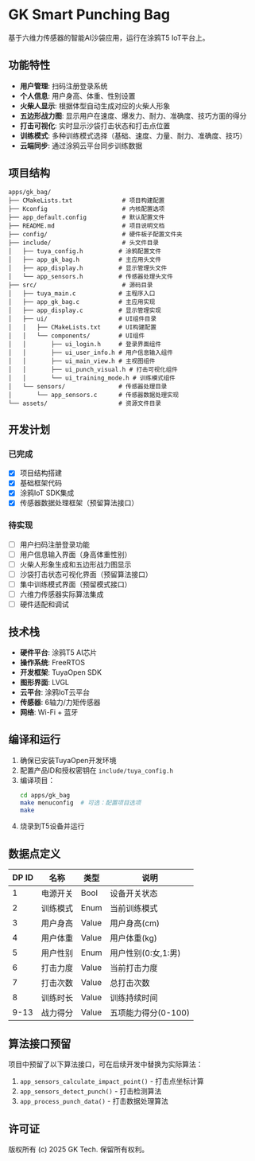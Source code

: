 # GK Smart Punching Bag

基于六维力传感器的智能AI沙袋应用，运行在涂鸦T5 IoT平台上。

## 功能特性

- **用户管理**: 扫码注册登录系统
- **个人信息**: 用户身高、体重、性别设置
- **火柴人显示**: 根据体型自动生成对应的火柴人形象
- **五边形战力图**: 显示用户在速度、爆发力、耐力、准确度、技巧方面的得分
- **打击可视化**: 实时显示沙袋打击状态和打击点位置
- **训练模式**: 多种训练模式选择（基础、速度、力量、耐力、准确度、技巧）
- **云端同步**: 通过涂鸦云平台同步训练数据

## 项目结构

```
apps/gk_bag/
├── CMakeLists.txt              # 项目构建配置
├── Kconfig                     # 内核配置选项
├── app_default.config          # 默认配置文件
├── README.md                   # 项目说明文档
├── config/                     # 硬件板子配置文件夹
├── include/                    # 头文件目录
│   ├── tuya_config.h          # 涂鸦配置文件
│   ├── app_gk_bag.h           # 主应用头文件
│   ├── app_display.h          # 显示管理头文件
│   └── app_sensors.h          # 传感器处理头文件
├── src/                        # 源码目录
│   ├── tuya_main.c            # 主程序入口
│   ├── app_gk_bag.c           # 主应用实现
│   ├── app_display.c          # 显示管理实现
│   ├── ui/                    # UI组件目录
│   │   ├── CMakeLists.txt     # UI构建配置
│   │   └── components/        # UI组件
│   │       ├── ui_login.h     # 登录界面组件
│   │       ├── ui_user_info.h # 用户信息输入组件
│   │       ├── ui_main_view.h # 主视图组件
│   │       ├── ui_punch_visual.h # 打击可视化组件
│   │       └── ui_training_mode.h # 训练模式组件
│   └── sensors/               # 传感器处理目录
│       └── app_sensors.c      # 传感器数据处理实现
└── assets/                    # 资源文件目录
```

## 开发计划

### 已完成

- [X] 项目结构搭建
- [X] 基础框架代码
- [X] 涂鸦IoT SDK集成
- [X] 传感器数据处理框架（预留算法接口）

### 待实现

- [ ] 用户扫码注册登录功能
- [ ] 用户信息输入界面（身高体重性别）
- [ ] 火柴人形象生成和五边形战力图显示
- [ ] 沙袋打击状态可视化界面（预留算法接口）
- [ ] 集中训练模式界面（预留模式接口）
- [ ] 六维力传感器实际算法集成
- [ ] 硬件适配和调试

## 技术栈

- **硬件平台**: 涂鸦T5 AI芯片
- **操作系统**: FreeRTOS
- **开发框架**: TuyaOpen SDK
- **图形界面**: LVGL
- **云平台**: 涂鸦IoT云平台
- **传感器**: 6轴力/力矩传感器
- **网络**: Wi-Fi + 蓝牙

## 编译和运行

1. 确保已安装TuyaOpen开发环境
2. 配置产品ID和授权密钥在 `include/tuya_config.h`
3. 编译项目：
   ```bash
   cd apps/gk_bag
   make menuconfig  # 可选：配置项目选项
   make
   ```
4. 烧录到T5设备并运行

## 数据点定义

| DP ID | 名称     | 类型  | 说明                |
| ----- | -------- | ----- | ------------------- |
| 1     | 电源开关 | Bool  | 设备开关状态        |
| 2     | 训练模式 | Enum  | 当前训练模式        |
| 3     | 用户身高 | Value | 用户身高(cm)        |
| 4     | 用户体重 | Value | 用户体重(kg)        |
| 5     | 用户性别 | Enum  | 用户性别(0:女,1:男) |
| 6     | 打击力度 | Value | 当前打击力度        |
| 7     | 打击次数 | Value | 总打击次数          |
| 8     | 训练时长 | Value | 训练持续时间        |
| 9-13  | 战力得分 | Value | 五项能力得分(0-100) |

## 算法接口预留

项目中预留了以下算法接口，可在后续开发中替换为实际算法：

1. `app_sensors_calculate_impact_point()` - 打击点坐标计算
2. `app_sensors_detect_punch()` - 打击检测算法
3. `app_process_punch_data()` - 打击数据处理算法

## 许可证

版权所有 (c) 2025 GK Tech. 保留所有权利。
